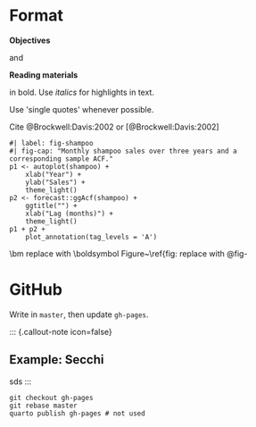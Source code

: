 
# Format

**Objectives**

and 

**Reading materials**

in bold. Use *italics* for highlights in text.

Use 'single quotes' whenever possible.

Cite 
@Brockwell:Davis:2002
or 
[@Brockwell:Davis:2002]


```{r}
#| label: fig-shampoo
#| fig-cap: "Monthly shampoo sales over three years and a corresponding sample ACF."
p1 <- autoplot(shampoo) + 
    xlab("Year") + 
    ylab("Sales") + 
    theme_light()
p2 <- forecast::ggAcf(shampoo) + 
    ggtitle("") +
    xlab("Lag (months)") + 
    theme_light()
p1 + p2 +
    plot_annotation(tag_levels = 'A')
```

\bm replace with \boldsymbol 
Figure~\ref{fig: replace with @fig-

# GitHub

Write in `master`, then update `gh-pages`.

::: {.callout-note icon=false}

## Example: Secchi

sds
:::



```
git checkout gh-pages
git rebase master
quarto publish gh-pages # not used
```
